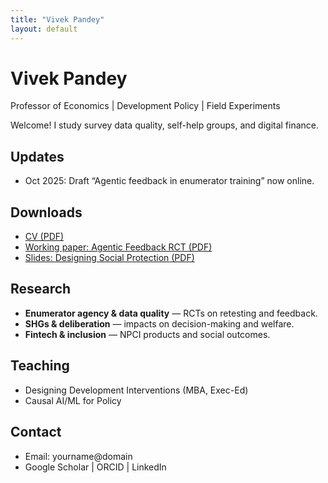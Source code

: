 ```yaml
---
title: "Vivek Pandey"
layout: default
---
```


# Vivek Pandey
Professor of Economics | Development Policy | Field Experiments

Welcome! I study survey data quality, self-help groups, and digital finance.

## Updates
- Oct 2025: Draft “Agentic feedback in enumerator training” now online.

## Downloads
- [CV (PDF)](/downloads/VivekPandey_CV.pdf)
- [Working paper: Agentic Feedback RCT (PDF)](/downloads/AgenticFeedback_RCT.pdf)
- [Slides: Designing Social Protection (PDF)](/downloads/SocProt_Slides.pdf)

## Research
- **Enumerator agency & data quality** — RCTs on retesting and feedback.
- **SHGs & deliberation** — impacts on decision-making and welfare.
- **Fintech & inclusion** — NPCI products and social outcomes.

## Teaching
- Designing Development Interventions (MBA, Exec-Ed)
- Causal AI/ML for Policy

## Contact
- Email: yourname@domain
- Google Scholar | ORCID | LinkedIn
